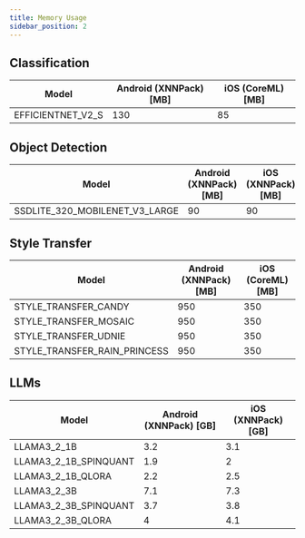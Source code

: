 ```yaml
---
title: Memory Usage
sidebar_position: 2
---
```


## Classification

| Model             | Android (XNNPack) [MB] | iOS (CoreML) [MB] |
| ----------------- | ---------------------- | ----------------- |
| EFFICIENTNET_V2_S | 130                    | 85                |

## Object Detection

| Model                          | Android (XNNPack) [MB] | iOS (XNNPack) [MB] |
| ------------------------------ | ---------------------- | ------------------ |
| SSDLITE_320_MOBILENET_V3_LARGE | 90                     | 90                 |

## Style Transfer

| Model                        | Android (XNNPack) [MB] | iOS (CoreML) [MB] |
| ---------------------------- | ---------------------- | ----------------- |
| STYLE_TRANSFER_CANDY         | 950                    | 350               |
| STYLE_TRANSFER_MOSAIC        | 950                    | 350               |
| STYLE_TRANSFER_UDNIE         | 950                    | 350               |
| STYLE_TRANSFER_RAIN_PRINCESS | 950                    | 350               |

## LLMs

| Model                 | Android (XNNPack) [GB] | iOS (XNNPack) [GB] |
| --------------------- | ---------------------- | ------------------ |
| LLAMA3_2_1B           | 3.2                    | 3.1                |
| LLAMA3_2_1B_SPINQUANT | 1.9                    | 2                  |
| LLAMA3_2_1B_QLORA     | 2.2                    | 2.5                |
| LLAMA3_2_3B           | 7.1                    | 7.3                |
| LLAMA3_2_3B_SPINQUANT | 3.7                    | 3.8                |
| LLAMA3_2_3B_QLORA     | 4                      | 4.1                |
